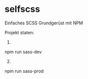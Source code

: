 # selfscss

Einfaches SCSS Grundgerüst mit NPM 


Projekt staten:

1.
npm run sass-dev

2.
npm run sass-prod 
